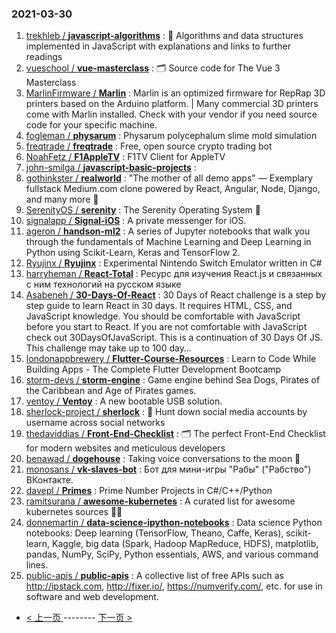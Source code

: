 ### 2021-03-30 
1. [
        trekhleb /
**javascript-algorithms**](https://github.com/trekhleb/javascript-algorithms) : 📝 Algorithms and data structures implemented in JavaScript with explanations and links to further readings
1. [
        vueschool /
**vue-masterclass**](https://github.com/vueschool/vue-masterclass) : 🗂 Source code for The Vue 3 Masterclass
1. [
        MarlinFirmware /
**Marlin**](https://github.com/MarlinFirmware/Marlin) : Marlin is an optimized firmware for RepRap 3D printers based on the Arduino platform. | Many commercial 3D printers come with Marlin installed. Check with your vendor if you need source code for your specific machine.
1. [
        fogleman /
**physarum**](https://github.com/fogleman/physarum) : Physarum polycephalum slime mold simulation
1. [
        freqtrade /
**freqtrade**](https://github.com/freqtrade/freqtrade) : Free, open source crypto trading bot
1. [
        NoahFetz /
**F1AppleTV**](https://github.com/NoahFetz/F1AppleTV) : F1TV Client for AppleTV
1. [
        john-smilga /
**javascript-basic-projects**](https://github.com/john-smilga/javascript-basic-projects) : 
1. [
        gothinkster /
**realworld**](https://github.com/gothinkster/realworld) : "The mother of all demo apps" — Exemplary fullstack Medium.com clone powered by React, Angular, Node, Django, and many more 🏅
1. [
        SerenityOS /
**serenity**](https://github.com/SerenityOS/serenity) : The Serenity Operating System 🐞
1. [
        signalapp /
**Signal-iOS**](https://github.com/signalapp/Signal-iOS) : A private messenger for iOS.
1. [
        ageron /
**handson-ml2**](https://github.com/ageron/handson-ml2) : A series of Jupyter notebooks that walk you through the fundamentals of Machine Learning and Deep Learning in Python using Scikit-Learn, Keras and TensorFlow 2.
1. [
        Ryujinx /
**Ryujinx**](https://github.com/Ryujinx/Ryujinx) : Experimental Nintendo Switch Emulator written in C#
1. [
        harryheman /
**React-Total**](https://github.com/harryheman/React-Total) : Ресурс для изучения React.js и связанных с ним технологий на русском языке
1. [
        Asabeneh /
**30-Days-Of-React**](https://github.com/Asabeneh/30-Days-Of-React) : 30 Days of React challenge is a step by step guide to learn React in 30 days. It requires HTML, CSS, and JavaScript knowledge. You should be comfortable with JavaScript before you start to React. If you are not comfortable with JavaScript check out 30DaysOfJavaScript. This is a continuation of 30 Days Of JS. This challenge may take up to 100 day…
1. [
        londonappbrewery /
**Flutter-Course-Resources**](https://github.com/londonappbrewery/Flutter-Course-Resources) : Learn to Code While Building Apps - The Complete Flutter Development Bootcamp
1. [
        storm-devs /
**storm-engine**](https://github.com/storm-devs/storm-engine) : Game engine behind Sea Dogs, Pirates of the Caribbean and Age of Pirates games.
1. [
        ventoy /
**Ventoy**](https://github.com/ventoy/Ventoy) : A new bootable USB solution.
1. [
        sherlock-project /
**sherlock**](https://github.com/sherlock-project/sherlock) : 🔎 Hunt down social media accounts by username across social networks
1. [
        thedaviddias /
**Front-End-Checklist**](https://github.com/thedaviddias/Front-End-Checklist) : 🗂 The perfect Front-End Checklist for modern websites and meticulous developers
1. [
        benawad /
**dogehouse**](https://github.com/benawad/dogehouse) : Taking voice conversations to the moon 🚀
1. [
        monosans /
**vk-slaves-bot**](https://github.com/monosans/vk-slaves-bot) : Бот для мини-игры "Рабы" ("Рабство") ВКонтакте.
1. [
        davepl /
**Primes**](https://github.com/davepl/Primes) : Prime Number Projects in C#/C++/Python
1. [
        ramitsurana /
**awesome-kubernetes**](https://github.com/ramitsurana/awesome-kubernetes) : A curated list for awesome kubernetes sources 🚢🎉
1. [
        donnemartin /
**data-science-ipython-notebooks**](https://github.com/donnemartin/data-science-ipython-notebooks) : Data science Python notebooks: Deep learning (TensorFlow, Theano, Caffe, Keras), scikit-learn, Kaggle, big data (Spark, Hadoop MapReduce, HDFS), matplotlib, pandas, NumPy, SciPy, Python essentials, AWS, and various command lines.
1. [
        public-apis /
**public-apis**](https://github.com/public-apis/public-apis) : A collective list of free APIs such as http://ipstack.com, http://fixer.io/, https://numverify.com/, etc. for use in software and web development. 

- [ < 上一页 ](https://github.com/able8/github-trending-daily-record/blob/master/2021-03-29.md) -------- [ 下一页 > ](https://github.com/able8/github-trending-daily-record/blob/master/2021-03-31.md)